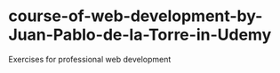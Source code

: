 # course-of-web-development-by-Juan-Pablo-de-la-Torre-in-Udemy
Exercises for professional web development
